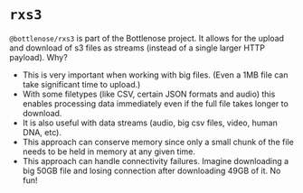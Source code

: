 # `rxs3`

`@bottlenose/rxs3` is part of the Bottlenose project.  It allows for the upload and download of s3 files as streams (instead of a single larger HTTP payload). Why?

- This is very important when working with big files. (Even a 1MB file can take significant time to upload.)
- With some filetypes (like CSV, certain JSON formats and audio) this enables processing data immediately even if the full file takes longer to download.
- It is also useful with data streams (audio, big csv files, video, human DNA, etc).
- This approach can conserve memory since only a small chunk of the file needs to be held in memory at any given time.
- This approach can handle connectivity failures. Imagine downloading a big 50GB file and losing connection after downloading 49GB of it.  No fun!
